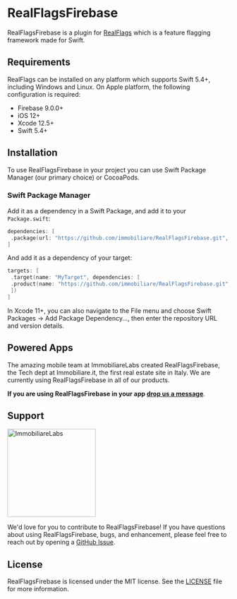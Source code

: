 # RealFlagsFirebase

RealFlagsFirebase is a plugin for [RealFlags](https://github.com/immobiliare/RealFlags) which is a feature flagging framework made for Swift.

## Requirements

RealFlags can be installed on any platform which supports Swift 5.4+, including Windows and Linux. On Apple platform, the following configuration is required:

- Firebase 9.0.0+
- iOS 12+
- Xcode 12.5+
- Swift 5.4+

## Installation

To use RealFlagsFirebase in your project you can use Swift Package Manager (our primary choice) or CocoaPods.

### Swift Package Manager

Add it as a dependency in a Swift Package, and add it to your `Package.swift`:

```swift
dependencies: [
 .package(url: "https://github.com/immobiliare/RealFlagsFirebase.git", from: "1.0.0")
]
```

And add it as a dependency of your target:

```swift
targets: [
 .target(name: "MyTarget", dependencies: [
 .product(name: "https://github.com/immobiliare/RealFlagsFirebase.git", package: "RealFlagsFirebase")
 ])
]
```

In Xcode 11+, you can also navigate to the File menu and choose Swift Packages -> Add Package Dependency..., then enter the repository URL and version details.

## Powered Apps

The amazing mobile team at ImmobiliareLabs created RealFlagsFirebase, the Tech dept at Immobiliare.it, the first real estate site in Italy. 
We are currently using RealFlagsFirebase in all of our products.

**If you are using RealFlagsFirebase in your app [drop us a message](mailto://mobile@immobiliare.it)**.

## Support

<a href="http://labs.immobiliare.it"><img src="./documentation/assets/immobiliarelabs.png" alt="ImmobiliareLabs" width="200"/></a>

We'd love for you to contribute to RealFlagsFirebase! 
If you have questions about using RealFlagsFirebase, bugs, and enhancement, please feel free to reach out by opening a [GitHub Issue](https://github.com/immobiliare/RealFlagsFirebase/issues).

## License

RealFlagsFirebase is licensed under the MIT license. 
See the [LICENSE](./LICENSE) file for more information.

